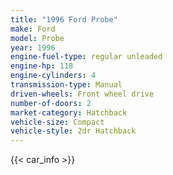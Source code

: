 ```yaml
---
title: "1996 Ford Probe"
make: Ford
model: Probe
year: 1996
engine-fuel-type: regular unleaded
engine-hp: 118
engine-cylinders: 4
transmission-type: Manual
driven-wheels: Front wheel drive
number-of-doors: 2
market-category: Hatchback
vehicle-size: Compact
vehicle-style: 2dr Hatchback
---
```


{{< car_info >}}
